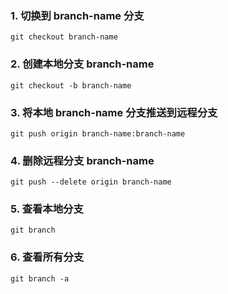 ### 1. 切换到 branch-name 分支
	git checkout branch-name

### 2. 创建本地分支 branch-name
	git checkout -b branch-name

### 3. 将本地 branch-name 分支推送到远程分支
	git push origin branch-name:branch-name

### 4. 删除远程分支 branch-name
	git push --delete origin branch-name

### 5. 查看本地分支
	git branch

### 6. 查看所有分支
	git branch -a